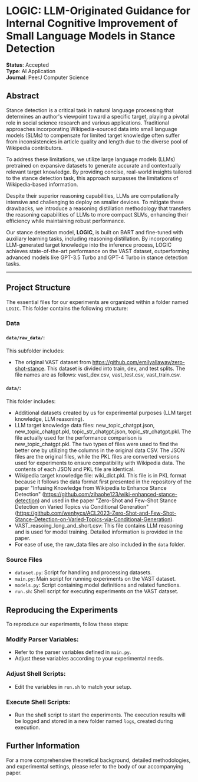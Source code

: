 # LOGIC: LLM-Originated Guidance for Internal Cognitive Improvement of Small Language Models in Stance Detection

**Status**: Accepted  
**Type**: AI Application  
**Journal**: PeerJ Computer Science  

## Abstract

Stance detection is a critical task in natural language processing that determines an author's viewpoint toward a specific target, playing a pivotal role in social science research and various applications. Traditional approaches incorporating Wikipedia-sourced data into small language models (SLMs) to compensate for limited target knowledge often suffer from inconsistencies in article quality and length due to the diverse pool of Wikipedia contributors.

To address these limitations, we utilize large language models (LLMs) pretrained on expansive datasets to generate accurate and contextually relevant target knowledge. By providing concise, real-world insights tailored to the stance detection task, this approach surpasses the limitations of Wikipedia-based information.

Despite their superior reasoning capabilities, LLMs are computationally intensive and challenging to deploy on smaller devices. To mitigate these drawbacks, we introduce a reasoning distillation methodology that transfers the reasoning capabilities of LLMs to more compact SLMs, enhancing their efficiency while maintaining robust performance.

Our stance detection model, **LOGIC**, is built on BART and fine-tuned with auxiliary learning tasks, including reasoning distillation. By incorporating LLM-generated target knowledge into the inference process, LOGIC achieves state-of-the-art performance on the VAST dataset, outperforming advanced models like GPT-3.5 Turbo and GPT-4 Turbo in stance detection tasks.

---

## Project Structure

The essential files for our experiments are organized within a folder named `LOGIC`. This folder contains the following structure:

### Data

#### `data/raw_data/`:
This subfolder includes:
- The original VAST dataset from https://github.com/emilyallaway/zero-shot-stance. This dataset is divided into train, dev, and test splits. The file names are as follows: vast_dev.csv, vast_test.csv, vast_train.csv.

#### `data/`:
This folder includes:
- Additional datasets created by us for experimental purposes (LLM target knowledge, LLM reasoning).
- LLM target knowledge data files: new_topic_chatgpt.json, new_topic_chatgpt.pkl, topic_str_chatgpt.json, topic_str_chatgpt.pkl. The file actually used for the performance comparison is new_topic_chatgpt.pkl. The two types of files were used to find the better one by utilizing the columns in the original data CSV. The JSON files are the original files, while the PKL files are converted versions used for experiments to ensure compatibility with Wikipedia data. The contents of each JSON and PKL file are identical.
- Wikipedia target knowledge file: wiki_dict.pkl. This file is in PKL format because it follows the data format first presented in the repository of the paper "Infusing Knowledge from Wikipedia to Enhance Stance Detection" (https://github.com/zihaohe123/wiki-enhanced-stance-detection) and used in the paper "Zero-Shot and Few-Shot Stance Detection on Varied Topics via Conditional Generation" (https://github.com/wenhycs/ACL2023-Zero-Shot-and-Few-Shot-Stance-Detection-on-Varied-Topics-via-Conditional-Generation).
- VAST_reasoing_long_and_short.csv: This file contains LLM reasoning and is used for model training. Detailed information is provided in the paper.
- For ease of use, the raw_data files are also included in the `data` folder.

### Source Files

- `dataset.py`: Script for handling and processing datasets.
- `main.py`: Main script for running experiments on the VAST dataset.
- `models.py`: Script containing model definitions and related functions.
- `run.sh`: Shell script for executing experiments on the VAST dataset.

## Reproducing the Experiments

To reproduce our experiments, follow these steps:

### Modify Parser Variables:
- Refer to the parser variables defined in `main.py`.
- Adjust these variables according to your experimental needs.

### Adjust Shell Scripts:
- Edit the variables in `run.sh` to match your setup.

### Execute Shell Scripts:
- Run the shell script to start the experiments. The execution results will be logged and stored in a new folder named `logs`, created during execution.

## Further Information

For a more comprehensive theoretical background, detailed methodologies, and experimental settings, please refer to the body of our accompanying paper.

